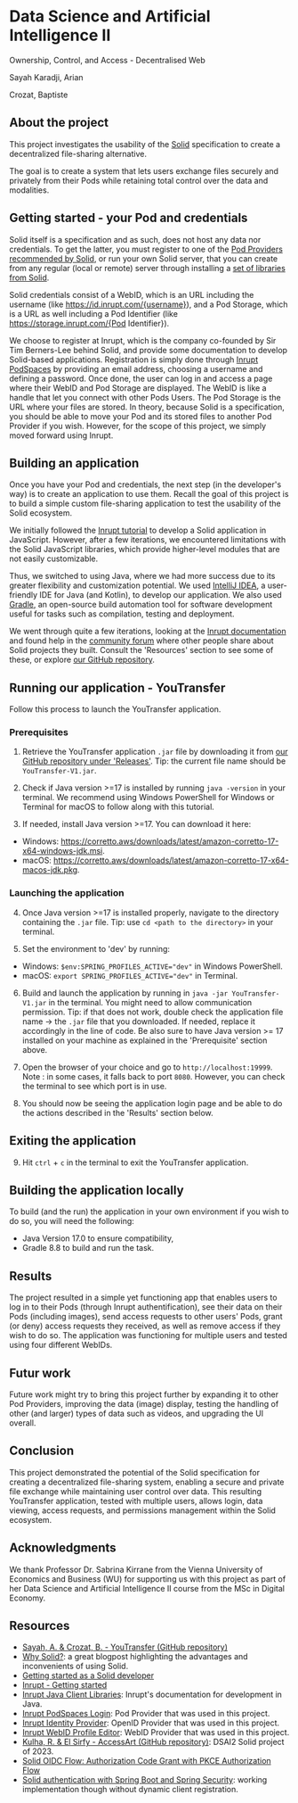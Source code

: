 # Data Science and Artificial Intelligence II

Ownership, Control, and Access - Decentralised Web

Sayah Karadji, Arian

Crozat, Baptiste

## About the project

This project investigates the usability of the [Solid](https://solidproject.org/) specification to create a decentralized file-sharing alternative.

The goal is to create a system that lets users exchange files securely and privately from their Pods while retaining total control over the data and modalities.

## Getting started - your Pod and credentials

Solid itself is a specification and as such, does not host any data nor credentials. To get the latter, you must register to one of the [Pod Providers recommended by Solid](https://solidproject.org/users/get-a-pod#get-a-pod-from-a-pod-provider), or run your own Solid server, that you can create from any regular (local or remote) server through installing a [set of libraries from Solid](https://docs.inrupt.com/developer-tools/javascript/client-libraries/tutorial/getting-started/#install-the-client-libraries).

Solid credentials consist of a WebID, which is an URL including the username (like https://id.inrupt.com/{username}), and a Pod Storage, which is a URL as well including a Pod Identifier (like https://storage.inrupt.com/{Pod Identifier}).

We choose to register at Inrupt, which is the company co-founded by Sir Tim Berners-Lee behind Solid, and provide some documentation to develop Solid-based applications. Registration is simply done through [Inrupt PodSpaces](https://docs.inrupt.com/pod-spaces/) by providing an email address, choosing a username and defining a password. Once done, the user can log in and access a page where their WebID and Pod Storage are displayed. The WebID is like a handle that let you connect with other Pods Users. The Pod Storage is the URL where your files are stored. In theory, because Solid is a specification, you should be able to move your Pod and its stored files to another Pod Provider if you wish. However, for the scope of this project, we simply moved forward using Inrupt.

## Building an application

Once you have your Pod and credentials, the next step (in the developer's way) is to create an application to use them. Recall the goal of this project is to build a simple custom file-sharing application to test the usability of the Solid ecosystem.

We initially followed the [Inrupt tutorial](https://docs.inrupt.com/developer-tools/javascript/client-libraries/tutorial/getting-started/) to develop a Solid application in JavaScript. However, after a few iterations, we encountered limitations with the Solid JavaScript libraries, which provide higher-level modules that are not easily customizable.

Thus, we switched to using Java, where we had more success due to its greater flexibility and customization potential. We used [IntelliJ IDEA](https://www.jetbrains.com/idea/), a user-friendly IDE for Java (and Kotlin), to develop our application. We also used [Gradle](https://gradle.org/), an open-source build automation tool for software development useful for tasks such as compilation, testing and deployment.

We went through quite a few iterations, looking at the [Inrupt documentation](https://docs.inrupt.com/developer-tools/java/client-libraries/) and found help in the [community forum](https://forum.solidproject.org/) where other people share about Solid projects they built. Consult the 'Resources' section to see some of these, or explore [our GitHub repository](https://github.com/asayah-tgm/YouTransferWU).

## Running our application - YouTransfer

Follow this process to launch the YouTransfer application.

### Prerequisites

1. Retrieve the YouTransfer application `.jar` file by downloading it from [our GitHub repository under 'Releases'](https://github.com/asayah-tgm/YouTransferWU/releases/). Tip: the current file name should be `YouTransfer-V1.jar`.

2. Check if Java version >=17 is installed by running `java -version` in your terminal. We recommend using Windows PowerShell for Windows or Terminal for macOS to follow along with this tutorial.

3. If needed, install Java version >=17. You can download it here:
- Windows: https://corretto.aws/downloads/latest/amazon-corretto-17-x64-windows-jdk.msi.
- macOS: https://corretto.aws/downloads/latest/amazon-corretto-17-x64-macos-jdk.pkg.

### Launching the application

4. Once Java version >=17 is installed properly, navigate to the directory containing the `.jar` file. Tip: use `cd <path to the directory>` in your terminal.

5. Set the environment to 'dev' by running:
- Windows: `$env:SPRING_PROFILES_ACTIVE="dev"` in Windows PowerShell.
- macOS: `export SPRING_PROFILES_ACTIVE="dev"` in Terminal.

6. Build and launch the application by running in `java -jar YouTransfer-V1.jar` in the terminal. You might need to allow communication permission. Tip: if that does not work, double check the application file name &rarr; the `.jar` file that you downloaded. If needed, replace it accordingly in the line of code. Be also sure to have Java version >= 17 installed on your machine as explained in the 'Prerequisite' section above.

7. Open the browser of your choice and go to `http://localhost:19999`. Note : in some cases, it falls back to port `8080`. However, you can check the terminal to see which port is in use.

8. You should now be seeing the application login page and be able to do the actions described in the 'Results' section below.

## Exiting the application

9. Hit `ctrl` + `c` in the terminal to exit the YouTransfer application.

## Building the application locally

To build (and the run) the application in your own environment if you wish to do so, you will need the following:
- Java Version 17.0 to ensure compatibility,
- Gradle 8.8 to build and run the task.

## Results

The project resulted in a simple yet functioning app that enables users to log in to their Pods (through Inrupt authentification), see their data on their Pods (including images), send access requests to other users' Pods, grant (or deny) access requests they received, as well as remove access if they wish to do so. The application was functioning for multiple users and tested using four different WebIDs.

## Futur work

Future work might try to bring this project further by expanding it to other Pod Providers, improving the data (image) display, testing the handling of other (and larger) types of data such as videos, and upgrading the UI overall.

## Conclusion

This project demonstrated the potential of the Solid specification for creating a decentralized file-sharing system, enabling a secure and private file exchange while maintaining user control over data. This resulting YouTransfer application, tested with multiple users, allows login, data viewing, access requests, and permissions management within the Solid ecosystem.

## Acknowledgments

We thank Professor Dr. Sabrina Kirrane from the Vienna University of Economics and Business (WU) for supporting us with this project as part of her Data Science and Artificial Intelligence II course from the MSc in Digital Economy.

## Resources

- [Sayah, A. & Crozat, B. - YouTransfer (GitHub repository)](https://github.com/asayah-tgm/YouTransferWU)
- [Why Solid?](https://noeldemartin.com/blog/why-solid): a great blogpost highlighting the advantages and inconvenients of using Solid.
- [Getting started as a Solid developer](https://solidproject.org//developers/tutorials/getting-started)
- [Inrupt - Getting started](https://docs.inrupt.com/developer-tools/javascript/client-libraries/tutorial/getting-started/)
- [Inrupt Java Client Libraries](https://docs.inrupt.com/developer-tools/java/client-libraries/): Inrupt's documentation for development in Java.
- [Inrupt PodSpaces Login](https://start.inrupt.com/profile): Pod Provider that was used in this project.
- [Inrupt Identity Provider](https://login.inrupt.com/): OpenID Provider that was used in this project.
- [Inrupt WebID Profile Editor](https://id.inrupt.com/): WebID Provider that was used in this project.
- [Kulha, R. & El Sirfy - AccessArt (GitHub repository)](https://github.com/RobbsX/AccessArt): DSAI2 Solid project of 2023.
- [Solid OIDC Flow: Authorization Code Grant with PKCE Authorization Flow](https://solidproject.org/TR/oidc-primer#authorization-code-pkce-flow)
- [Solid authentication with Spring Boot and Spring Security](https://www.konsolidate.eu/stories/solid-spring): working implementation though without dynamic client registration.
